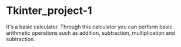 # Tkinter_project-1
It's a basic calculator.
Through this calculator you can perform basic arithmetic operations such as addition, subtraction, multiplication and subtraction.
